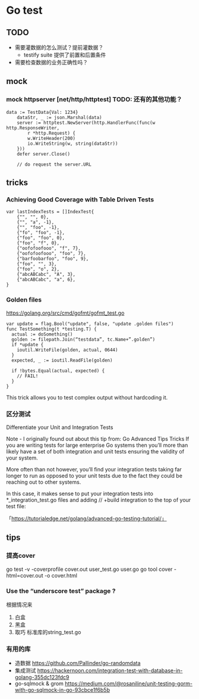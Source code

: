 # Go test
## TODO
- 需要灌数据的怎么测试？提前灌数据？
	- testify suite 提供了前置和后置条件
- 需要检查数据的业务正确性吗？

## mock 
### mock httpserver [net/http/httptest] TODO: 还有的其他功能？
```
data := TestData{Val: 1234}
	dataStr, _ := json.Marshal(data)
	server := httptest.NewServer(http.HandlerFunc(func(w http.ResponseWriter,
		r *http.Request) {
		w.WriteHeader(200)
		io.WriteString(w, string(dataStr))
	}))
	defer server.Close()

	// do request the server.URL
```

## tricks
### Achieving Good Coverage with Table Driven Tests
```
var lastIndexTests = []IndexTest{
    {"", "", 0},
    {"", "a", -1},
    {"", "foo", -1},
    {"fo", "foo", -1},
    {"foo", "foo", 0},
    {"foo", "f", 0},
    {"oofofoofooo", "f", 7},
    {"oofofoofooo", "foo", 7},
    {"barfoobarfoo", "foo", 9},
    {"foo", "", 3},
    {"foo", "o", 2},
    {"abcABCabc", "A", 3},
    {"abcABCabc", "a", 6},
}
```

### Golden files
https://golang.org/src/cmd/gofmt/gofmt_test.go
```
var update = flag.Bool("update", false, "update .golden files")
func TestSomething(t *testing.T) {
  actual := doSomething()
  golden := filepath.Join(“testdata”, tc.Name+”.golden”)
  if *update {
    ioutil.WriteFile(golden, actual, 0644)
  }
  expected, _ := ioutil.ReadFile(golden)
 
  if !bytes.Equal(actual, expected) {
    // FAIL!
  }
}
```
This trick allows you to test complex output without hardcoding it.
### 区分测试
Differentiate your Unit and Integration Tests

Note - I originally found out about this tip from: Go Advanced Tips Tricks
If you are writing tests for large enterprise Go systems then you’ll more than likely have a set of both integration and unit tests ensuring the validity of your system.

More often than not however, you’ll find your integration tests taking far longer to run as opposed to your unit tests due to the fact they could be reaching out to other systems.

In this case, it makes sense to put your integration tests into *_integration_test.go files and adding // +build integration to the top of your test file:

「https://tutorialedge.net/golang/advanced-go-testing-tutorial/」
## tips
### 提高cover
go test -v -coverprofile cover.out user_test.go user.go
go tool cover -html=cover.out -o cover.html 
### Use the “underscore test” package ?
根据情况来
1. 白盒 
2. 黑盒
3. 取巧 标准库的string_test.go
### 有用的库
- 造数据 https://github.com/Pallinder/go-randomdata
- 集成测试 https://hackernoon.com/integration-test-with-database-in-golang-355dc123fdc9
- go-sqlmock & grom https://medium.com/@rosaniline/unit-testing-gorm-with-go-sqlmock-in-go-93cbce1f6b5b
